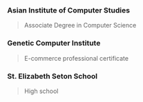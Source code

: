 ### Asian Institute of Computer Studies  
> Associate Degree in Computer Science

### Genetic Computer Institute  
> E-commerce professional certificate 

### St. Elizabeth Seton School  
> High school